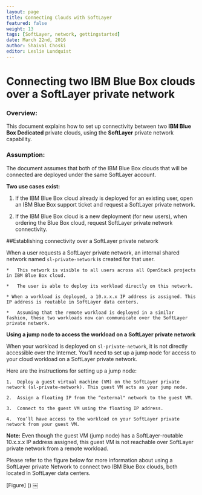 ```yaml
---
layout: page
title: Connecting Clouds with SoftLayer
featured: false
weight: 13
tags: [SoftLayer, network, gettingstarted]
date: March 22nd, 2016
author: Shaival Choski
editor: Leslie Lundquist
---
```


# Connecting two IBM Blue Box clouds over a SoftLayer private network 

### Overview: 

This document explains how to set up connectivity between two **IBM Blue Box Dedicated** private clouds, using the **SoftLayer** private network capability. 

### Assumption: 

The document assumes that both of the IBM Blue Box clouds that will be connected are deployed under the same SoftLayer account.

**Two use cases exist:** 

1. If the IBM Blue Box cloud already is deployed for an existing user, open an IBM Blue Box support ticket and request a SoftLayer private network.

2. If the IBM Blue Box cloud is a new deployment (for new users), when ordering the  Blue Box cloud, request SoftLayer private network connectivity.

##Establishing connectivity over a SoftLayer private network

When a user requests a SoftLayer private network, an internal shared network named `sl-private-network` is created for that user.

	*	This network is visible to all users across all OpenStack projects in IBM Blue Box cloud.
	
	*	The user is able to deploy its workload directly on this network.
	
	* When a workload is deployed, a 10.x.x.x IP address is assigned. This IP address is routable in SoftLayer data centers. 
	
	*	Assuming that the remote workload is deployed in a similar fashion, these two workloads now can communicate over the SoftLayer private network. 
	
**Using a jump node to access the workload on a SoftLayer private network**

When your workload is deployed on `sl-private-network`, it is not directly accessible over the Internet. You’ll need to set up a jump node for access to your cloud workload on a SoftLayer private network.

Here are the instructions for setting up a jump node: 

	1.	Deploy a guest virtual machine (VM) on the SoftLayer private network (sl-private-network). This guest VM acts as your jump node.
	
	2.	Assign a floating IP from the “external" network to the guest VM.
	
	3.	Connect to the guest VM using the floating IP address.
	
	4.	You’ll have access to the workload on your SoftLayer private network from your guest VM.
	
**Note:** Even though the guest VM (jump node) has a SoftLayer-routable 10.x.x.x IP address assigned, this guest VM is not reachable over SoftLayer private network from a remote workload.

Please refer to the figure below for more information about using a SoftLayer private Network to connect two IBM Blue Box clouds, both located in SoftLayer data centers.

[Figure] ()
￼ 
